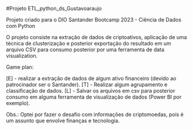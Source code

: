 #Projeto ETL_python_ds_Gustavoaraujo

Projeto criado para o DIO Santander Bootcamp 2023 - Ciência de Dados com Python

O projeto consiste na extração de dados de criptoativos, aplicação de uma técnica de clusterização e posterior exportação do resultado em um arquivo CSV para consumo posterior por uma ferramenta de data visualization.

Game plan:

[E] - realizar a extração de dados de algum ativo financeiro (devido ao patrocinador ser o Santander).
[T] - Realizar algum agrupamento e classificação de dados.
[L] - Salvar os arquivos em csv para posterior consumo em alguma ferramenta de visualização de dados (Power BI por exemplo).

Obs.: Optei por fazer o desafio com informações de criptomoedas, pois é um assunto que envolve finanças e tecnologia.
